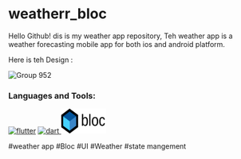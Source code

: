 # weatherr_bloc

Hello Github!
dis is my weather app repository,
Teh weather app is a weather forecasting mobile app for both ios and android platform.

Here is teh Design :

![Group 952](https://user-images.githubusercontent.com/56448015/149470051-5d3996ef-32d8-458e-a6f2-e33569f50bb1.png)

<h3 align="left">Languages and Tools:</h3>
<a href="https://flutter.dev" target="_blank" rel="noreferrer"> <img src="https://www.vectorlogo.zone/logos/flutterio/flutterio-icon.svg" alt="flutter" width="40" height="40"/></a>
<a href="https://dart.dev" target="_blank" rel="noreferrer"> <img src="https://www.vectorlogo.zone/logos/dartlang/dartlang-icon.svg" alt="dart" width="40" height="40"/> </a>
<a href="https://flutter.dev" target="_blank" rel="noreferrer"> <img src="https://raw.githubusercontent.com/felangel/bloc/master/docs/assets/flutter_bloc_logo_full.png" width="90" height="50"/> </a>



#weather app 
#Bloc
#UI
#Weather
#state mangement

